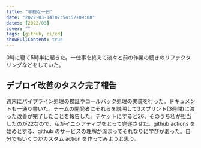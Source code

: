 ```yaml
---
title: "平穏な一日"
date: "2022-03-14T07:54:52+09:00"
dates: [2022/03]
cover: ""
tags: [github, ci/cd]
showFullContent: true
---
```


0時に寝て5時半に起きた。一仕事を終えて淡々と前の作業の続きのリファクタリングなどをしていた。

## デプロイ改善のタスク完了報告

週末にパイプライン処理の検証やロールバック処理の実装を行った。ドキュメントも一通り書いた。チームの開発者にそれらを説明して3スプリント(3週間)に渡った改善が完了したことを報告した。チケットにすると26、そのうち私が担当したのが22なので、私がイニシアティブをとって完遂させた。github actions を始めとする、github のサービスの理解が深まってそれなりに学びがあった。自分でもいくつかカスタム action を作ってみようと思う。
